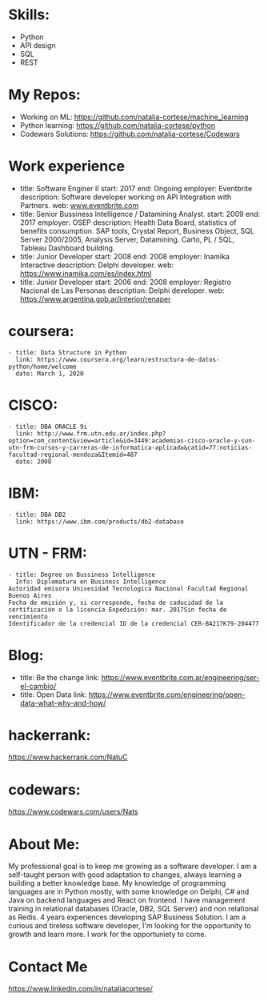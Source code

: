 # Skills:

 - Python
 - API design
 - SQL
 - REST
 
# My Repos:
 - Working on ML: https://github.com/natalia-cortese/machine_learning
 - Python learning: https://github.com/natalia-cortese/python
 - Codewars Solutions: https://github.com/natalia-cortese/Codewars

# Work experience

 - title: Software Enginer II
   start: 2017
   end: Ongoing
   employer: Eventbrite
   description: Software developer working on API Integration with Partners. 
   web: www.eventbrite.com
 - title: Senior Bussiness Intelligence / Datamining Analyst.
   start: 2009
   end: 2017
   employer: OSEP
   description: Health Data Board, statistics of benefits consumption. SAP tools, Crystal Report, Business Object, SQL Server 2000/2005, Analysis Server, Datamining. Carto, PL / SQL, Tableau Dashboard building.
 - title: Junior Developer
   start: 2008
   end: 2008
   employer: Inamika Interactive
   description: Delphi developer.
   web: https://www.inamika.com/es/index.html
 - title: Junior Developer
   start: 2006
   end: 2008
   employer: Registro Nacional de Las Personas
   description: Delphi developer.
   web: https://www.argentina.gob.ar/interior/renaper

# coursera:

    - title: Data Structure in Python
      link: https://www.coursera.org/learn/estructura-de-datos-python/home/welcome
      date: March 1, 2020

# CISCO:

    - title: DBA ORACLE 9i
      link: http://www.frm.utn.edu.ar/index.php?option=com_content&view=article&id=3449:academias-cisco-oracle-y-sun-utn-frm-cursos-y-carreras-de-informatica-aplicada&catid=77:noticias-facultad-regional-mendoza&Itemid=487
      date: 2008
# IBM:

    - title: DBA DB2
      link: https://www.ibm.com/products/db2-database
      
# UTN - FRM: 

    - title: Degree on Bussiness Intelligence
      Info: Diplomatura en Business Intelligence
    Autoridad emisora Univesidad Tecnologica Nacional Facultad Regional Buenos Aires
    Fecha de emisión y, si corresponde, fecha de caducidad de la certificación o la licencia Expedición: mar. 2017Sin fecha de vencimiento
    Identificador de la credencial ID de la credencial CER-BA217K79-204477
      
# Blog:
   - title: Be the change
     link: <url> https://www.eventbrite.com.ar/engineering/ser-el-cambio/ </url>
   - title: Open Data
     link: https://www.eventbrite.com/engineering/open-data-what-why-and-how/

# hackerrank:
   https://www.hackerrank.com/NatuC
# codewars:
   https://www.codewars.com/users/Nats

# About Me:
  My professional goal is to keep me growing as a software developer. I am a self-taught person with good adaptation to changes, always learning a building a better knowledge base.
  My knowledge of programming languages are in Python mostly, with some knowledge on Delphi, C# and Java on backend languages and React on frontend.
  I have management training in relational databases (Oracle, DB2, SQL Server) and non relational as Redis.
  4 years experiences developing SAP Business Solution.
  I am a curious and tireless software developer, I'm looking for the opportunity to growth and learn more. 
  I work for the opportuniety to come.

# Contact Me
https://www.linkedin.com/in/nataliacortese/
